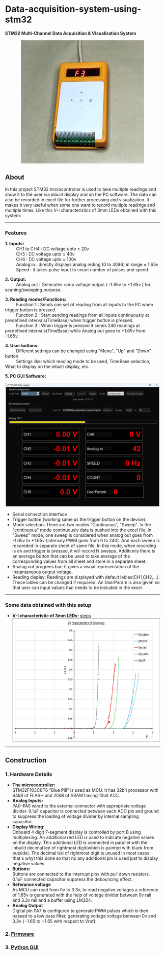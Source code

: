 # Data-acquisition-system-using-stm32
**STM32 Multi-Channel Data Acquisition & Visualization System**
<div align="center">
  <img src="1.png" alt="Loading..." width="400" height="400">
  </div>


## About



In this project STM32 microcontroller is used to take multiple readings and show it to the user via inbuilt display and on the PC software. The data can also be recorded in excel file for further processing and visualization. It makes it very useful when some one want to record multiple readings and multiple times. Like this V-I characteristics of 3mm LEDs obtained with this system:

---
### Features
 **1. Inputs:**</br>
&nbsp;&nbsp;&nbsp;&nbsp; &nbsp;&nbsp;&nbsp;&nbsp;CH1 to CH4 : DC voltage upto ± 20v</br>
&nbsp;&nbsp;&nbsp;&nbsp; &nbsp;&nbsp;&nbsp;&nbsp;CH5 : DC voltage upto ± 40v</br>
&nbsp;&nbsp;&nbsp;&nbsp; &nbsp;&nbsp;&nbsp;&nbsp;CH6 : DC voltage upto ± 100v</br>
&nbsp;&nbsp;&nbsp;&nbsp; &nbsp;&nbsp;&nbsp;&nbsp;Analog in : directly displays analog reding (0 to 4096) in range ± 1.65v</br>
&nbsp;&nbsp;&nbsp;&nbsp; &nbsp;&nbsp;&nbsp;&nbsp;Speed : It takes pulse input to count number of pulses and speed</br>

  
**2. Output:** </br>
&nbsp;&nbsp;&nbsp;&nbsp; &nbsp;&nbsp;&nbsp;&nbsp;Analog out : Generates ramp voltage output ( -1.65v to +1.65v ) for scaning/sweeping purpose.


**3. Reading modes/Functions:** </br>
&nbsp;&nbsp;&nbsp;&nbsp; &nbsp;&nbsp;&nbsp;&nbsp;Function 1 : Sends one set of reading from all inputs to the PC when trigger button is pressed.</br>
&nbsp;&nbsp;&nbsp;&nbsp; &nbsp;&nbsp;&nbsp;&nbsp;Function 2 : Start sending readings from all inputs continuously at predefined intervals(TimeBase) when trigger button is pressed.</br>
&nbsp;&nbsp;&nbsp;&nbsp; &nbsp;&nbsp;&nbsp;&nbsp;Function 3 : When trigger is pressed it sends 240 readings at predefined intervals(TimeBase) while Analog out goes to +1.65v from -1.65v. 

**4. User buttons:** </br>
&nbsp;&nbsp;&nbsp;&nbsp; &nbsp;&nbsp;&nbsp;&nbsp;Different settings can be changed using "Menu", "Up" and "Down" button. </br>&nbsp;&nbsp;&nbsp;&nbsp; &nbsp;&nbsp;&nbsp;&nbsp;Settings like: which reading mode to be used, TimeBase selection, What to display on the inbuilt display, etc.


**5. PC GUI Software:**
  <div align="center">
  <img src="App.png" alt="Loading..." width="500" height="400">
  </div>

  * Serial connection interface
  * Trigger button (working same as the trigger button on the device).
  * Mode selection: There are two modes "Continuous", "Sweep". In the "continuous" mode continuously data is pushed into the excel file. In "Sweep" mode, one sweep is considered when analog out goes from -1.65v to +1.65v (internaly PWM goes from 0 to 240). And each sweep is recoreded in separate sheet of same file. In this mode, when recording is on and trigger is pressed, it will record N sweeps. Additionly there is an average button that can be used to take average of the corresponding values from all sheet and store in a separate sheet.
  * Analog out progrees bar: It gives a visual representation of the instantaneous output voltage.
  * Reading display: Readings are displayed with default lables(CH1,CH2,...). These lables can be changed if requared. An UserParam is also given so that user can input values that needs to be included in the excel. 
  

---
### Some data obtained with this setup 
- **V-I characteristic of 3mm LEDs:** [steps](https://github.com/Ritik440/Data-acquisition-system-using-stm32/blob/main/exp1.txt)</br>
  <div align="center">
  <img src="V-I char_3mm_LED.png" alt="Loading..." width="800" height="400">
  </div>


---

## Construction

### 1. Hardware Details
- **The microcontroller:** </br> STM32F103C8T6 "Blue Pill" is used as MCU. It has 32bit processor with 64kB of FLASH and 20kB of SRAM having 12bit ADC.
- **Analog Inputs:** </br> PA0–PA5 wired to the external connector with appropriate voltage divider. 0.1uF capacitor is connected between each ADC pin and ground to suppress the loading of voltage divider by internal sampling capacitor.   
- **Display Wiring:** </br> Onboard 4 digit 7-segment display is controlled by port B using multiplexing. An additional red LED is used to indicate negative values on the display. This additional LED is connected in parallel with the inbuild decimal led of rightmost digit(which is painted with black from outside). The decimal led of rightmost digit is unused in most cases that`s whyt this done so that no any additional pin is used just to display negative values    
- **Buttons:** </br>Buttons are connected to the interrupt pins with pull down resistors. 0.1uF connected capacitor suppress the debouncing effect.  
- **Referance voltage** </br>As MCU can read from 0v to 3.3v, to read negative voltages a reference of 1.65v is generated with the help of voltage divider between 0v rail and 3.3v rail and a buffer using LM324.    
- **Analog Output** </br>Digital pin PA7 is configured to generate PWM pulses which is then passed to a low pass filter, generating voltage voltage between 0v and 3.3v ( -1.65 to +1.65 with respect to Vref). 

### 2. [Firmware](https://github.com/Ritik440/Data-acquisition-system-using-stm32/blob/main/DAQ_V8_Serial.ino)


### 3. [Python GUI](https://github.com/Ritik440/Data-acquisition-system-using-stm32/blob/main/DAQ.py)
